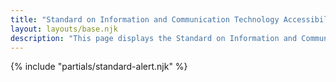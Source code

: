 ```yaml
---
title: "Standard on Information and Communication Technology Accessibility (<abbr>ICT</abbr>) Accessibility (Phase One)"
layout: layouts/base.njk
description: "This page displays the Standard on Information and Communication Technologies (<abbr>ICT</abbr>) Accessibility in full, the various accessibility requirements and the associated implementation timelines"
---
```


{% include "partials/standard-alert.njk" %}

